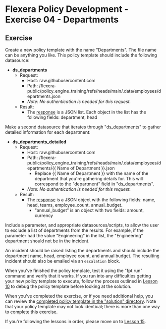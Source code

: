 # Flexera Policy Development - Exercise 04 - Departments

## Exercise

Create a new policy template with the name "Departments". The file name can be anything you like. This policy template should include the following datasource:

* **ds_departments**
  * Request:
    * Host: raw.githubusercontent.com
    * Path: /flexera-public/policy_engine_training/refs/heads/main/.data/employees/departments.json
    * *Note: No authentication is needed for this request.*
  * Result:
    * The [response](https://raw.githubusercontent.com/flexera-public/policy_engine_training/refs/heads/main/.data/employees/departments.json) is a JSON list. Each object in the list has the following fields: department, head

Make a second datasource that iterates through "ds_departments" to gather detailed information for each department:

* **ds_departments_detailed**
  * Request:
    * Host: raw.githubusercontent.com
    * Path: /flexera-public/policy_engine_training/refs/heads/main/.data/employees/departments/{{ Name of Department }}.json
      * Replace {{ Name of Department }} with the name of the department that you're gathering details for. This will correspond to the "department" field in "ds_departments".
    * *Note: No authentication is needed for this request.*
  * Result:
    * The [response](https://raw.githubusercontent.com/flexera-public/policy_engine_training/refs/heads/main/.data/employees/departments/Engineering.json) is a JSON object with the following fields: name, head, teams, employee_count, annual_budget.
      * "annual_budget" is an object with two fields: amount, currency

Include a parameter, and appropriate datasources/scripts, to allow the user to exclude a list of departments from the results. For example, if the parameter had the value "Engineering" in the list, the "Engineering" department should not be in the incident.

An incident should be raised listing the departments and should include the department name, head, employee count, and annual budget. The resulting incident should also be emailed via an `escalation` block.

When you've finished the policy template, test it using the "fpt run" command and verify that it works. If you run into any difficulties getting your new policy template to execute, follow the process outlined in [Lesson 10](https://github.com/flexera-public/policy_engine_training/blob/main/lessons/10_debugging/README.md) to debug the policy template before looking at the solution.

When you've completed the exercise, or if you need additional help, you can review the [completed policy template in the "solution" directory](https://github.com/flexera-public/policy_engine_training/blob/main/exercises/04_departments/solution/departments.pt). Note that your policy template may not look identical; there is more than one way to complete this exercise.

If you're following the lessons in order, please move on to [Lesson 15](https://github.com/flexera-public/policy_engine_training/blob/main/lessons/15_best_practices/README.md).
